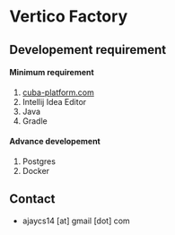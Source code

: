 # Vertico Factory

## Developement requirement 

#### Minimum requirement

1. [cuba-platform.com](cuba-platform)
2. Intellij Idea Editor
3. Java
4. Gradle

#### Advance developement 

1. Postgres
2. Docker

## Contact 

- ajaycs14 [at] gmail [dot] com
